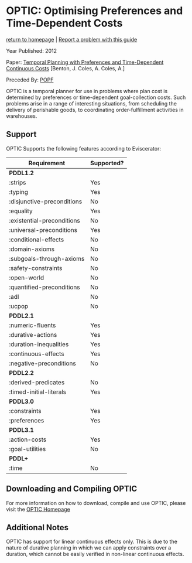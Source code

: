 # OPTIC: Optimising Preferences and Time-Dependent Costs
[return to homepage](../../../readme.md) | [Report a problem with this guide](https://github.com/nergmada/pddl-reference/issues/new/choose)


Year Published: 2012

Paper: [Temporal Planning with Preferences and Time-Dependent Continuous Costs](https://www.aaai.org/ocs/index.php/ICAPS/ICAPS12/paper/view/4699/4708) [Benton, J. Coles, A. Coles, A.]

Preceded By: [POPF](../POPF/main.md)

OPTIC is a temporal planner for use in problems where plan cost is determined by preferences or time-dependent goal-collection costs. Such problems arise in a range of interesting situations, from scheduling the delivery of perishable goods, to coordinating order-fulfillment activities in warehouses.

## Support
OPTIC Supports the following features according to Eviscerator:

<!--- Markdown Generated by Eviscerator --->
|Requirement|Supported?|
|---|---|
|**PDDL1.2** |
|:strips| Yes |
|:typing| Yes |
|:disjunctive-preconditions| No |
|:equality| Yes |
|:existential-preconditions| No |
|:universal-preconditions| Yes |
|:conditional-effects| No |
|:domain-axioms| No |
|:subgoals-through-axioms| No |
|:safety-constraints| No |
|:open-world| No |
|:quantified-preconditions| No |
|:adl| No |
|:ucpop| No |
|**PDDL2.1** |
|:numeric-fluents| Yes |
|:durative-actions| Yes |
|:duration-inequalities| Yes |
|:continuous-effects| Yes |
|:negative-preconditions| No |
|**PDDL2.2** |
|:derived-predicates| No |
|:timed-initial-literals| Yes |
|**PDDL3.0** |
|:constraints| Yes |
|:preferences| Yes |
|**PDDL3.1** |
|:action-costs| Yes |
|:goal-utilities| No |
|**PDDL+** |
|:time| No |

## Downloading and Compiling OPTIC
For more information on how to download, compile and use OPTIC, please visit the [OPTIC Homepage](https://nms.kcl.ac.uk/planning/software/optic.html)

## Additional Notes
OPTIC has support for linear continuous effects only. This is due to the nature of durative planning in which we can apply constraints over a duration, which cannot be easily verified in non-linear continuous effects. 
